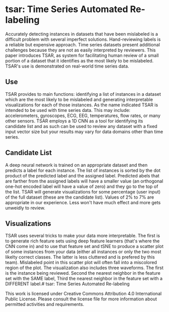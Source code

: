 # tsar: Time Series Automated Re-labeling

Accurately detecting instances in datasets that have been mislabeled is a difficult problem with several imperfect solutions. Hand-reviewing labels is a reliable but expensive approach. Time series datasets present additional challenges because they are not as easily interpreted by reviewers. This paper introduces TSAR, as system for facilitating human review of a small portion of a dataset that it identifies as the most likely to be mislabeled. TSAR's use is demonstrated on real-world time series data.

## Use
TSAR provides to main functions: identifying a list of instances in a dataset which are the most likely to be mislabeled and generating interpretable visualizations for each of those instances. As the name indicated TSAR is intended to be used with time series data. This may include: accelerometers, gyroscopes, ECG, EEG, temperatures, flow rates, or many other sensors. TSAR employs a 1D CNN as a tool for identifying its candidate list and as such can be used to review any dataset with a fixed input vector size but your results may vary for data domains other than time series.

## Candidate List
A deep neural network is trained on an appropriate dataset and then predicts a label for each instance. The list of instances is sorted by the dot product of the predicted label and the assigned label. Predicted abels that are farther from the assigned labels will have a smaller value (an orthogonal one-hot encoded label will have a value of zero) and they go to the top of the list. TSAR will generate visualizations for some percentage (user input) of the full dataset (these are the candidate list). Values of 2% to 7% are appropriate in our experience. Less won't have much effect and more gets unweidly to review.

## Visualizations
TSAR uses several tricks to make your data more interpretable. The first is to generate rich feature sets using deep feature learners (that's where the CNN come in) and to use that feature set and tSNE to produce a scatter plot of some instances from your data (either all instances or only the two most likelty correct classes. The latter is less cluttered and is prefered by this team). Mislabeled point in this scatter plot will often fall into a miscolored region of the plot. The visualization also includes three waveforms. The first is the instance being reviewed. Second the nearest neighbor in the feature set with the SAME label, Third the nearest neighbor in the feature set with a DIFFERENT label.# tsar: Time Series Automated Re-labeling

This work is licensed under Creative Commons Attribution 4.0 International Public License. Please consult the license file for more information about permitted activities and requirements. 
